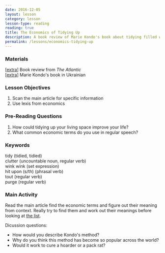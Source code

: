 ```yaml
---
date: 2016-12-05
layout: lesson
category: lesson 
lesson-type: reading
reading: true
title: The Economics of Tidying Up
description: A book review of Marie Kondo's book about tidying filled with economic terms 
permalink: /lessons/economics-tidying-up
--- 
```

### Materials 
[<a href="http://www.theatlantic.com/business/archive/2015/05/an-economist-reads-marie-kondo/392921/" target="_blank">extra</a>] Book review from *The Atlantic*  
[<a href="http://www.yakaboo.ua/vikin-motloh-iz-zhittja-mistectvo-pribirannja-jake-zminit-vas-nazavzhdi.html" target="_blank">extra</a>] Marie Kondo's book in Ukrainian  

### Lesson Objectives 

1. Scan the main article for specific information 
2. Use lexis from economics 

### Pre-Reading Questions 

1. How could tidying up your living space improve your life? 
2. What common economic terms do you use in regular speech? 

### Keywords 

tidy (tidied, tidied)  
clutter (uncountable noun, regular verb)  
wink wink (set expression)  
hit upon (s/th) (phrasal verb)  
tout (regular verb)  
purge (regular verb)  

### Main Activity 

Read the main article find the economic terms and figure out their meaning from context. Really try to find them and work out their meanings before looking at <a href="/lessons/economics-tidying-up/terms">the list</a>. 

Dicussion questions: 

- How would you describe Kondo's method? 
- Why do you think this method has become so popular across the world? 
- Would it work to cure a hoarder or a pack rat? 

 
